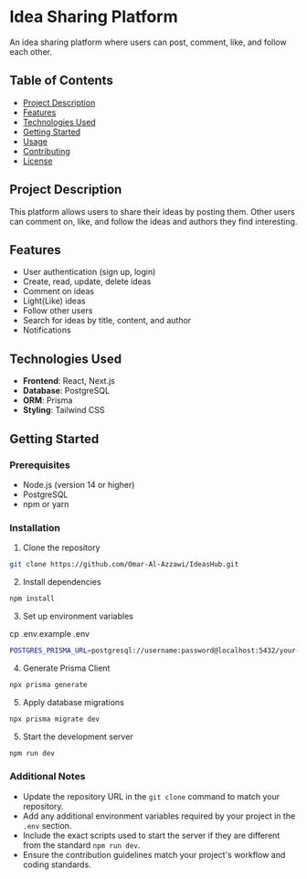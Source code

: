# Idea Sharing Platform

An idea sharing platform where users can post, comment, like, and follow each other.

## Table of Contents

- [Project Description](#project-description)
- [Features](#features)
- [Technologies Used](#technologies-used)
- [Getting Started](#getting-started)
- [Usage](#usage)
- [Contributing](#contributing)
- [License](#license)

## Project Description

This platform allows users to share their ideas by posting them. Other users can comment on, like, and follow the ideas and authors they find interesting.

## Features

- User authentication (sign up, login)
- Create, read, update, delete ideas
- Comment on ideas
- Light(Like) ideas
- Follow other users
- Search for ideas by title, content, and author
- Notifications

## Technologies Used

- **Frontend**: React, Next.js
- **Database**: PostgreSQL
- **ORM**: Prisma
- **Styling**: Tailwind CSS

## Getting Started

### Prerequisites

- Node.js (version 14 or higher)
- PostgreSQL
- npm or yarn

### Installation

1. Clone the repository

```bash
git clone https://github.com/Omar-Al-Azzawi/IdeasHub.git
```

2. Install dependencies

```bash
npm install
```

3. Set up environment variables

cp .env.example .env

```bash
POSTGRES_PRISMA_URL=postgresql://username:password@localhost:5432/your-database
```

4. Generate Prisma Client

```bash
npx prisma generate
```

5. Apply database migrations

```bash
npx prisma migrate dev
```

5. Start the development server

```bash
npm run dev
```

### Additional Notes

- Update the repository URL in the `git clone` command to match your repository.
- Add any additional environment variables required by your project in the `.env` section.
- Include the exact scripts used to start the server if they are different from the standard `npm run dev`.
- Ensure the contribution guidelines match your project's workflow and coding standards.